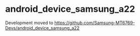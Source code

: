 # android_device_samsung_a22
Development moved to https://github.com/Samsung-MT6769-Devs/android_device_samsung_a22
